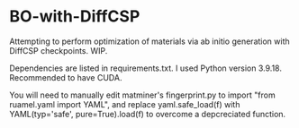 # BO-with-DiffCSP

Attempting to perform optimization of materials via ab initio generation with DiffCSP checkpoints. WIP.

Dependencies are listed in requirements.txt. I used Python version 3.9.18. Recommended to have CUDA.

You will need to manually edit matminer's fingerprint.py to import "from ruamel.yaml import YAML", and replace yaml.safe_load(f) with YAML(typ='safe', pure=True).load(f) to overcome a depcreciated function.
